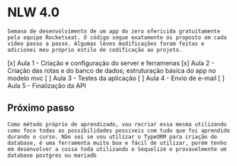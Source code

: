 # NLW 4.0

    Semana de desenvolvimento de um app do zero ofericida gratuitamente pela equipe Rocketseat. O código segue exatamente os proposto em cada vídeo passo a passo. Algumas leves modificações foram feitas e adicionei meu próprio estilo de codificação ao projeto.

[x] Aula 1 - Criação e configuração do server e ferramenas
[x] Aula 2 - Criação das rotas e do banco de dados; estruturação básica do app no modelo mvc 
[ ] Aula 3 - Testes da aplicação
[ ] Aula 4 - Envio de e-mail
[ ] Aula 5 - Finalização da API

## Próximo passo

    Como método próprio de aprendizado, vou recriar essa mesma utilizando como foco todas as possibilidades possiveis com tudo que foi aprendido durando o curso. Não sei se vou utilizar o TypeORM para criação do database, é uma ferramenta muito boa e fácil de utilizar, porém tenho em desenvolver a coisa toda utilizando o Sequelize e provavelmente um database postgres ou mariadb